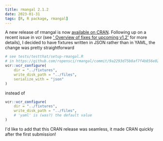 ```yaml
---
title: rmangal 2.1.2
date: 2023-01-31
tags: [R, R package, rmangal]
---
```


A new release of rmangal is now [available on CRAN](https://CRAN.R-project.org/package=rmangal). Following up on a recent issue in vcr (see ['
Overview of fixes for upcoming v1.2'](https://github.com/ropensci/vcr/issues/255) for more details), I decided to have fixtures written in JSON rather than in YAML, the change was pretty straightforward

```R
# see tests/testthat/setup-rmangal.R 
# in https://github.com/ropensci/rmangal/commit/9a2293d75b8af7f4b856e024dc8760f97d349e50#diff-ab9aa624c8da203a8b11856c8203c5de205fa4cabceb048838c965106a3d406f
vcr::vcr_configure(
    dir = "../fixtures",
    write_disk_path = "../files",
    serialize_with = "json"
)
```

instead of

```R
vcr::vcr_configure(
    dir = "../fixtures",
    write_disk_path = "../files",
    # 'yaml' is (was?) the default value
)
```

I'd like to add that this CRAN release was seamless, it made CRAN quickly after the first submission!